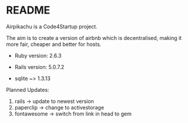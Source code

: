 # README

Airpikachu is a Code4Startup project.

The aim is to create a version of airbnb which is decentralised, making it more fair, cheaper and better for hosts.

* Ruby version: 2.6.3

* Rails version: 5.0.7.2

* sqlite ~> 1.3.13

Planned Updates:
1. rails -> update to newest version
2. paperclip -> change to activestorage
3. fontawesome -> switch from link in head to gem
